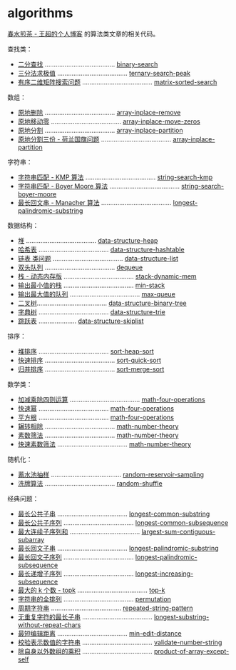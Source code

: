 algorithms
==========

[春水煎茶 - 王超的个人博客](https://writings.sh) 的算法类文章的相关代码。

查找类：

* [二分查找](https://writings.sh/post/algorithm-binary-search) ....................................... [binary-search](binary-search)
* [三分法求极值](https://writings.sh/post/algorithm-golden-search) ....................................... [ternary-search-peak](ternary-search-peak)
* [有序二维矩阵搜索问题](https://writings.sh/post/algorithm-search-sorted-2d-matrix) ....................................... [matrix-sorted-search](matrix-sorted-search)

数组：

* [原地删除](https://writings.sh/post/algorithm-inplace-operations-on-array#%E5%8E%9F%E5%9C%B0%E5%88%A0%E9%99%A4%E6%95%B0%E7%BB%84%E5%85%83%E7%B4%A0) ....................................... [array-inplace-remove](array-inplace-remove)
* [原地移动零](https://writings.sh/post/algorithm-inplace-operations-on-array#%E5%8E%9F%E5%9C%B0%E5%88%A0%E9%99%A4%E6%95%B0%E7%BB%84%E5%85%83%E7%B4%A0) ....................................... [array-inplace-move-zeros](array-inplace-move-zeros)
* [原地分割](https://writings.sh/post/algorithm-inplace-operations-on-array#%E5%8E%9F%E5%9C%B0%E5%88%86%E5%89%B2%E6%95%B0%E7%BB%84-%E4%B8%A4%E4%BB%BD) ....................................... [array-inplace-partition](array-inplace-partition/main3.c)
* [原地分割三份 - 荷兰国旗问题](https://writings.sh/post/algorithm-inplace-operations-on-array#%E5%8E%9F%E5%9C%B0%E5%88%86%E5%89%B2%E6%95%B0%E7%BB%84-%E4%B8%89%E4%BB%BD) ....................................... [array-inplace-partition](array-inplace-partition/main4.c)

字符串：

* [字符串匹配 - KMP 算法](https://writings.sh/post/algorithm-string-searching-kmp) ....................................... [string-search-kmp](string-search-kmp)
* [字符串匹配 - Boyer Moore 算法](https://writings.sh/post/algorithm-string-searching-boyer-moore) ....................................... [string-search-boyer-moore](string-search-boyer-moore)
* [最长回文串 - Manacher 算法](https://writings.sh/post/algorithm-longest-palindromic-substring#manacher-%E6%96%B9%E6%B3%95) ....................................... [longest-palindromic-substring](longest-palindromic-substring/main5.c)

数据结构：

* [堆](https://writings.sh/post/data-structure-heap-and-common-problems) ....................................... [data-structure-heap](data-structure-heap)
* [哈希表](data-structure-hashtable) ....................................... [data-structure-hashtable](data-structure-hashtable)
* [链表 类问题](https://writings.sh/post/data-structure-list-common-algorithm-problems)  ....................................... [data-structure-list](data-structure-list)
* [双头队列](data-structure-queue/main-dequeue.c)  ....................................... [dequeue](data-structure-queue/main-dequeue.c)
* [栈 - 动态内存版](data-structure-stack/main-dynamic-mem-stack.c)  ....................................... [stack-dynamic-mem](data-structure-stack/main-dynamic-mem-stack.c)
* [输出最小值的栈](data-structure-stack/main-min-stack.c)  ....................................... [min-stack](data-structure-stack/main-min-stack.c)
* [输出最大值的队列](data-structure-queue/max-queue.c)  ....................................... [max-queue](data-structure-queue/max-queue.c)
* [二叉树](data-structure-binary-tree)....................................... [data-structure-binary-tree](data-structure-binary-tree)
* [字典树](data-structure-trie) ....................................... [data-structure-trie](data-structure-trie)
* [跳跃表](data-structure-skiplist) ..................... [data-structure-skiplist](data-structure-skiplist)

排序：

* [堆排序](http://writings.sh/post/data-structure-heap-and-common-problems#%E5%A0%86%E6%8E%92%E5%BA%8F) ....................................... [sort-heap-sort](sort-heap-sort)
* [快速排序](https://writings.sh/post/quick-sort-and-merge-sort#%E5%BF%AB%E9%80%9F%E6%8E%92%E5%BA%8F) ....................................... [sort-quick-sort](sort-quick-sort)
* [归并排序](https://writings.sh/post/quick-sort-and-merge-sort#%E5%BD%92%E5%B9%B6%E6%8E%92%E5%BA%8F) ....................................... [sort-merge-sort](sort-merge-sort)

数学类：

* [加减乘除四则运算](https://writings.sh/post/algorithm-basic-math-computations) ....................................... [math-four-operations](math-four-operations)
* [快速幂](https://writings.sh/post/algorithm-basic-math-computations#%E5%BF%AB%E9%80%9F%E5%B9%82) ....................................... [math-four-operations](math-four-operations)
* [平方根](https://writings.sh/post/algorithm-basic-math-computations#%E5%B9%B3%E6%96%B9%E6%A0%B9) ....................................... [math-four-operations](math-four-operations)
* [辗转相除](https://writings.sh/post/algorithm-number-theory) ....................................... [math-number-theory](math-number-theory)
* [素数筛法](https://writings.sh/post/algorithm-number-theory#%E5%9F%83%E6%8B%89%E6%89%98%E6%96%AF%E7%89%B9%E5%B0%BC%E7%B4%A0%E6%95%B0%E7%AD%9B%E6%B3%95) ....................................... [math-number-theory](math-number-theory)
* [快速素数筛法](https://writings.sh/post/algorithm-number-theory#%E5%BF%AB%E9%80%9F%E7%B4%A0%E6%95%B0%E7%AD%9B%E6%B3%95) ....................................... [math-number-theory](math-number-theory)

随机化：

* [蓄水池抽样](random-reservoir-sampling) ....................................... [random-reservoir-sampling](random-reservoir-sampling)
* [洗牌算法](random-shuffule) ....................................... [random-shuffle](random-shuffle)

经典问题：

* [最长公共子串](https://writings.sh/post/algorithm-longest-common-substring-and-longest-common-subsequence) ....................................... [longest-common-substring](longest-common-substring)
* [最长公共子序列](https://writings.sh/post/algorithm-longest-common-substring-and-longest-common-subsequence#%E6%9C%80%E9%95%BF%E5%85%AC%E5%85%B1%E5%AD%90%E5%BA%8F%E5%88%97) ....................................... [longest-common-subsequence](longest-common-subsequence)
* [最大连续子序列和](https://writings.sh/post/algorithm-largest-sum-contiguous-subarray) ....................................... [largest-sum-contiguous-subarray](largest-sum-contiguous-subarray)
* [最长回文子串](https://writings.sh/post/algorithm-longest-palindromic-substring) ....................................... [longest-palindromic-substring](longest-palindromic-substring)
* [最长回文子序列](https://writings.sh/post/algorithm-longest-palindromic-subsequence) ....................................... [longest-palindromic-subsequence](longest-palindromic-subsequence)
* [最长递增子序列](https://writings.sh/post/algorithm-longest-increasing-subsequence) ....................................... [longest-increasing-subsequence](longest-increasing-subsequence)
* [最大的 k 个数 - topk](https://writings.sh/post/algorithm-topk)  ....................................... [top-k](top-k)
* [字符串的全排列](permutation) ....................................... [permutation](permutation)
* [周期字符串](https://writings.sh/post/algorithm-repeated-string-pattern) ....................................... [repeated-string-pattern](repeated-string-pattern)
* [无重复字符的最长子串](https://leetcode-cn.com/problems/longest-substring-without-repeating-characters) ....................................... [longest-substring-without-repeat-chars](longest-substring-without-repeat-chars)
* [最短编辑距离](https://writings.sh/post/algorithm-minimum-edit-distance) ....................................... [min-edit-distance](min-edit-distance)
* [校验表示数值的字符串](https://leetcode-cn.com/problems/biao-shi-shu-zhi-de-zi-fu-chuan-lcof/)  ....................................... [validate-number-string](validate-number-string)
* [除自身以外数组的乘积](https://leetcode.cn/problems/product-of-array-except-self/)  ....................................... [product-of-array-except-self](product-of-array-except-self)
